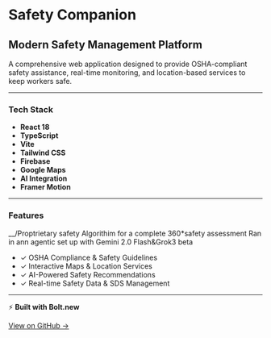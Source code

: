# Safety Companion

## Modern Safety Management Platform

A comprehensive web application designed to provide OSHA-compliant safety assistance, real-time monitoring, and location-based services to keep workers safe.

---

### **Tech Stack**

- **React 18**
- **TypeScript**
- **Vite**
- **Tailwind CSS**
- **Firebase**
- **Google Maps**
- **AI Integration**
- **Framer Motion**

---

### **Features**
__/Proptrietary safety Algorithim for a complete 360*safety assessment Ran in ann agentic set up with Gemini 2.0 Flash&Grok3 beta
- ✓ OSHA Compliance & Safety Guidelines
- ✓ Interactive Maps & Location Services
- ✓ AI-Powered Safety Recommendations
- ✓ Real-time Safety Data & SDS Management

---

⚡ **Built with Bolt.new**

[View on GitHub →](https://github.com/HeyBatlle1/safety-companion.com)

